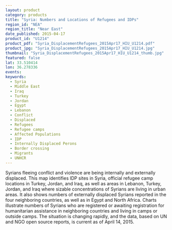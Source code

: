 ```yaml
---
layout: product
category: products
title: "Syria: Numbers and Locations of Refugees and IDPs"
region_id: "NEA"
region_title: "Near East"
date_published: 2015-04-17
product_id: "U1214"
product_pdf: "Syria_DisplacementRefugees_2015Apr17_HIU_U1214.pdf"
product_jpg: "Syria_DisplacementRefugees_2015Apr17_HIU_U1214.jpg"
thumbnail: "Syria_DisplacementRefugees_2015Apr17_HIU_U1214_thumb.jpg"
featured: false
lat: 33.510414 
lon: 36.278336
events:
keywords:
  - Syria
  - Middle East
  - Iraq
  - Turkey
  - Jordan
  - Egypt
  - Lebanon
  - Conflict
  - Displaced
  - Refugees
  - Refugee camps
  - Affected Populations
  - IDP
  - Internally Displaced Perons
  - Border crossing
  - Migrants
  - UNHCR
---
```

Syrians fleeing conflict and violence are being internally and externally displaced. This map identifies IDP sites in Syria, official refugee camp locations in Turkey, Jordan, and Iraq, as well as areas in Lebanon, Turkey, Jordan, and Iraq  where sizable concentrations of Syrians are living in urban areas. It also shows numbers of externally displaced Syrians reported in the four neighboring countries, as well as in Egypt and North Africa. Charts illustrate numbers of Syrians who are registered or awaiting registration for humanitarian assistance in neighboring countries and living in camps or outside camps. The situation is changing rapidly, and the data, based on UN and NGO open source reports, is current as of April 14, 2015.
